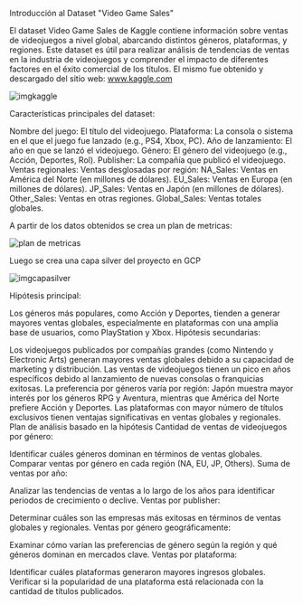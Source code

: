 Introducción al Dataset "Video Game Sales"

El dataset Video Game Sales de Kaggle contiene información sobre ventas de videojuegos a nivel global, abarcando distintos géneros, plataformas, y regiones. Este dataset es útil para realizar análisis de tendencias de ventas en la industria de videojuegos y comprender el impacto de diferentes factores en el éxito comercial de los títulos.
El mismo fue obtenido y descargado del sitio web: [www.kaggle.com ](https://www.kaggle.com/)

![imgkaggle](https://github.com/user-attachments/assets/8af3dea0-9e1e-4ce1-b143-9a60f51217a0)

Características principales del dataset:

Nombre del juego: El título del videojuego.
Plataforma: La consola o sistema en el que el juego fue lanzado (e.g., PS4, Xbox, PC).
Año de lanzamiento: El año en que se lanzó el videojuego.
Género: El género del videojuego (e.g., Acción, Deportes, Rol).
Publisher: La compañía que publicó el videojuego.
Ventas regionales: Ventas desglosadas por región:
NA_Sales: Ventas en América del Norte (en millones de dólares).
EU_Sales: Ventas en Europa (en millones de dólares).
JP_Sales: Ventas en Japón (en millones de dólares).
Other_Sales: Ventas en otras regiones.
Global_Sales: Ventas totales globales.

A partir de los datos obtenidos se crea un plan de metricas:

![plan de metricas](https://github.com/user-attachments/assets/5f857861-d164-433c-856f-f9a49252cf41)

Luego se crea una capa silver del proyecto en GCP

![imgcapasilver](https://github.com/user-attachments/assets/ec0dcff3-c81c-4144-a459-648e69e5ff95)


Hipótesis principal:

Los géneros más populares, como Acción y Deportes, tienden a generar mayores ventas globales, especialmente en plataformas con una amplia base de usuarios, como PlayStation y Xbox.
Hipótesis secundarias:

Los videojuegos publicados por compañías grandes (como Nintendo y Electronic Arts) generan mayores ventas globales debido a su capacidad de marketing y distribución.
Las ventas de videojuegos tienen un pico en años específicos debido al lanzamiento de nuevas consolas o franquicias exitosas.
La preferencia por géneros varía por región: Japón muestra mayor interés por los géneros RPG y Aventura, mientras que América del Norte prefiere Acción y Deportes.
Las plataformas con mayor número de títulos exclusivos tienen ventajas significativas en ventas globales y regionales.
Plan de análisis basado en la hipótesis
Cantidad de ventas de videojuegos por género:

Identificar cuáles géneros dominan en términos de ventas globales.
Comparar ventas por género en cada región (NA, EU, JP, Others).
Suma de ventas por año:

Analizar las tendencias de ventas a lo largo de los años para identificar periodos de crecimiento o declive.
Ventas por publisher:

Determinar cuáles son las empresas más exitosas en términos de ventas globales y regionales.
Ventas por género geográficamente:

Examinar cómo varían las preferencias de género según la región y qué géneros dominan en mercados clave.
Ventas por plataforma:

Identificar cuáles plataformas generaron mayores ingresos globales.
Verificar si la popularidad de una plataforma está relacionada con la cantidad de títulos publicados.
